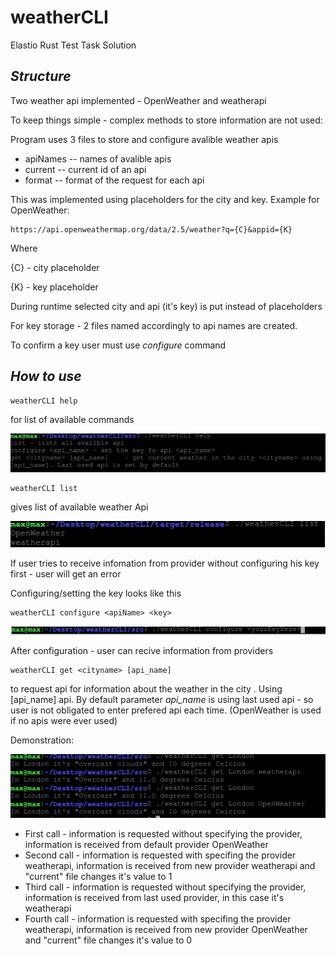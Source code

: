 # weatherCLI
Elastio Rust Test Task Solution

## _Structure_

Two weather api implemented - OpenWeather and weatherapi

To keep things simple - complex methods to store information are not used:

Program uses 3 files to store and configure avalible weather apis

- apiNames -- names of avalible apis
- current  -- current id of an api
- format   -- format of the request for each api

This was implemented using placeholders for the city and key. Example for OpenWeather:

```
https://api.openweathermap.org/data/2.5/weather?q={C}&appid={K}
```

Where

{C} - city placeholder

{K} - key placeholder

During runtime selected city and api (it's key) is put instead of placeholders

For key storage - 2 files named accordingly to api names are created. 

To confirm a key user must use _configure_ command

## _How to use_

```
weatherCLI help
```
for list of available commands

<img src="readMe\1.png"></img>

```
weatherCLI list
```
gives list of available weather Api

<img src="readMe\2.png"></img>


 If user tries to receive infomation from provider without configuring his key first - user will get an error

 
 Configuring/setting the key looks like this


```
weatherCLI configure <apiName> <key>
```

<img src="readMe\3.png"></img>

After configuration - user can recive information from providers

```
weatherCLI get <cityname> [api_name]
```

to request api for information about the weather in the city <cityname>. Using [api_name] api. By default parameter _api_name_ is using last used api - so user is not obligated to enter prefered api each time. (OpenWeather is used if no apis were ever used)

Demonstration:
 
<img src="readMe\6.png"></img>

- First call - information is requested without specifying the provider, information is received from default provider OpenWeather
- Second call - information is requested with specifing the provider weatherapi, information is received from new provider weatherapi and "current" file changes it's value to 1
- Third call - information is requested without specifying the provider, information is received from last used provider, in this case it's weatherapi
- Fourth call - information is requested with specifing the provider weatherapi, information is received from new provider OpenWeather and "current" file changes it's value to 0
  
